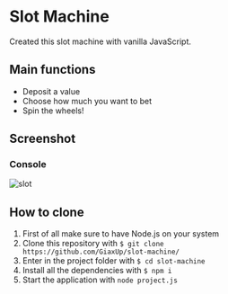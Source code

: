 # Slot Machine

Created this slot machine with vanilla JavaScript.

## Main functions
* Deposit a value
* Choose how much you want to bet
* Spin the wheels!

## Screenshot
### Console
![slot](https://github.com/GiaxUp/slot-machine/assets/40038797/0cd486dc-b7ac-4024-9396-d3479e8f5bcb)

## How to clone
1. First of all make sure to have Node.js on your system
2. Clone this repository with `$ git clone https://github.com/GiaxUp/slot-machine/`
3. Enter in the project folder with `$ cd slot-machine`
4. Install all the dependencies with `$ npm i`
5. Start the application with `node project.js` 
